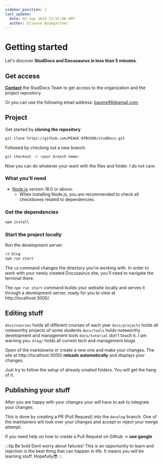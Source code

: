 ```yaml
---
sidebar_position: 1
last_update:
  date: 02 Sep 2024 23:55:00 GMT
  author: Etienne Baumgartner
---
```


# Getting started

Let's discover **StudDocs and Docusaurus in less than 5 minutes**.

## Get access

**[Contact](mailto:baume96@gmail.com?subject=StudDocs%20Organization%20Access&body=Let%20me%20in!%20Here%20is%20my%20GitHub%20Account:%20%3Cyour%20github%20account%20name%3E)** the StudDocs Team to get access to the organization and the project repository.

Or you can use the following email address: baume96@gmail.com

## Project

Get started by **cloning the repository**.

```bash
git clone https://github.com/MIAGE-EPB1996/studDocs.git
```

Followed by checking out a new branch.

```bash
git checkout -b <your branch name>
```

Now you can do whatever your want with the files and folder. I do not care.

### What you'll need

- [Node.js](https://nodejs.org/en/download/) version 18.0 or above:
  - When installing Node.js, you are recommended to check all checkboxes related to dependencies.

### Get the dependencies

```bash
npm install
```

### Start the project locally

Run the development server:

```bash
cd blog
npm run start
```

The `cd` command changes the directory you're working with. In order to work with your newly created Docusaurus site, you'll need to navigate the terminal there.

The `npm run start` command builds your website locally and serves it through a development server, ready for you to view at http://localhost:3000/.

## Editing stuff

`docs/courses` holds all different courses of each year
`docs/projects` holds all noteworthy projects of some students 
`docs/tools` holds noteworthy development and management tools 
`docs/tutorial` don't touch it. I am warning you. 
`blog/` holds all current tech and management blogs

Open of the markdowns or create a new one and make your changes. The site at http://localhost:3000/ **reloads automatically** and displays your changes.

Just try to follow the setup of already created folders. You will get the hang of it. 

## Publishing your stuff

After you are happy with your changes your will have to ask to integrate your changes. 

This is done by creating a PR (Pull Request) into the `develop` branch. One of the maintainers will look over your changes and accept or reject your merge attempt. 

If you need help on how to create a Pull Request on Github &rarr; **use google** 

:::tip Be bold
Dont worry about failures! This is an opportunity to learn and rejection is the best thing that can happen in life. It means you will be learning stuff. Hopefully:sunglasses:
:::

<Author author="epb"></Author>